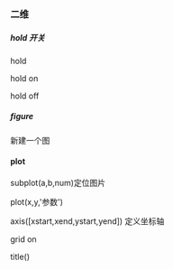 ### 二维

##### hold 开关

hold

hold on

hold off

##### figure

新建一个图

#### plot

subplot(a,b,num)定位图片

plot(x,y,'参数')

axis([xstart,xend,ystart,yend]) 定义坐标轴

grid on

title()